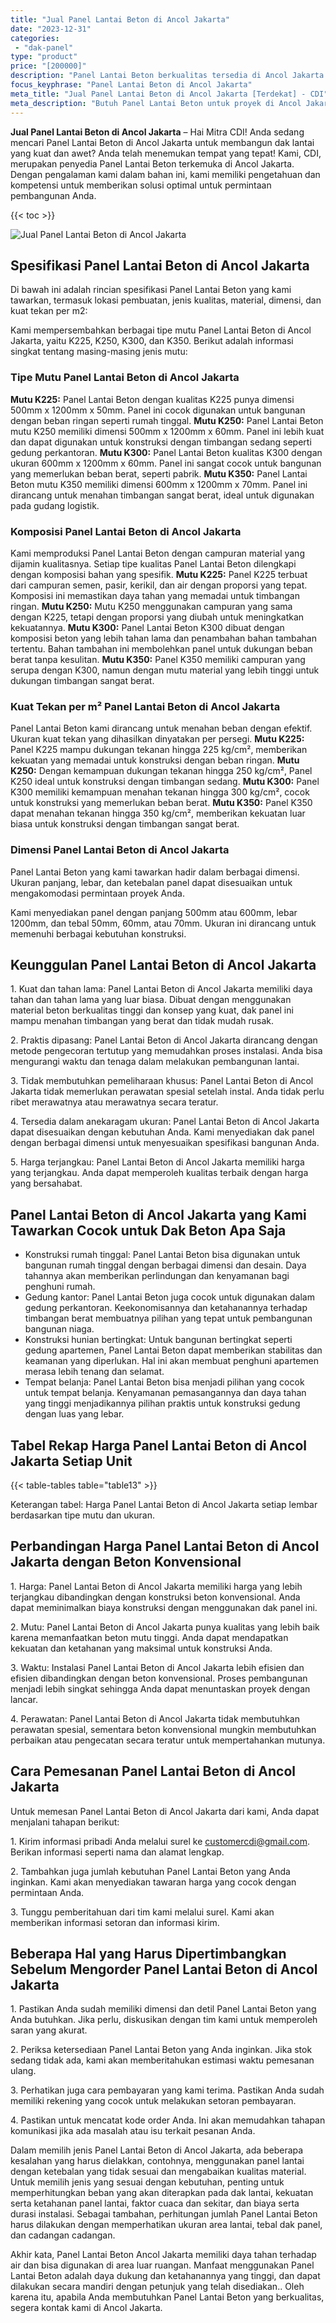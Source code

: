 ```yaml
---
title: "Jual Panel Lantai Beton di Ancol Jakarta"
date: "2023-12-31"
categories:
 - "dak-panel"
type: "product"
price: "[200000]"
description: "Panel Lantai Beton berkualitas tersedia di Ancol Jakarta. Solusi ideal untuk proyek konstruksi dengan kualitas unggul, Panel Lantai Beton memberikan ketahanan optimal untuk lantai dak. Dapatkan info lengkap."
focus_keyphrase: "Panel Lantai Beton di Ancol Jakarta"
meta_title: "Jual Panel Lantai Beton di Ancol Jakarta [Terdekat] - CDI"
meta_description: "Butuh Panel Lantai Beton untuk proyek di Ancol Jakarta?. Tersedia Panel Lantai Beton premium untuk proyek konstruksi. Promo menarik hanya di sini."
---
```


**Jual Panel Lantai Beton di Ancol Jakarta** – Hai Mitra CDI! Anda sedang mencari Panel Lantai Beton di Ancol Jakarta untuk membangun dak lantai yang kuat dan awet? Anda telah menemukan tempat yang tepat! Kami, CDI, merupakan penyedia Panel Lantai Beton terkemuka di Ancol Jakarta. Dengan pengalaman kami dalam bahan ini, kami memiliki pengetahuan dan kompetensi untuk memberikan solusi optimal untuk permintaan pembangunan Anda.

{{< toc >}}

![Jual Panel Lantai Beton di Ancol Jakarta](/images/dak-panel/dak-panel-16.jpg)

## Spesifikasi Panel Lantai Beton di Ancol Jakarta

Di bawah ini adalah rincian spesifikasi Panel Lantai Beton yang kami tawarkan, termasuk lokasi pembuatan, jenis kualitas, material, dimensi, dan kuat tekan per m2:

Kami mempersembahkan berbagai tipe mutu Panel Lantai Beton di Ancol Jakarta, yaitu K225, K250, K300, dan K350. Berikut adalah informasi singkat tentang masing-masing jenis mutu:

### Tipe Mutu Panel Lantai Beton di Ancol Jakarta

**Mutu K225:** Panel Lantai Beton dengan kualitas K225 punya dimensi 500mm x 1200mm x 50mm. Panel ini cocok digunakan untuk bangunan dengan beban ringan seperti rumah tinggal.
**Mutu K250:** Panel Lantai Beton mutu K250 memiliki dimensi 500mm x 1200mm x 60mm. Panel ini lebih kuat dan dapat digunakan untuk konstruksi dengan timbangan sedang seperti gedung perkantoran.
**Mutu K300:** Panel Lantai Beton kualitas K300 dengan ukuran 600mm x 1200mm x 60mm. Panel ini sangat cocok untuk bangunan yang memerlukan beban berat, seperti pabrik.
**Mutu K350:** Panel Lantai Beton mutu K350 memiliki dimensi 600mm x 1200mm x 70mm. Panel ini dirancang untuk menahan timbangan sangat berat, ideal untuk digunakan pada gudang logistik.

### Komposisi Panel Lantai Beton di Ancol Jakarta

Kami memproduksi Panel Lantai Beton dengan campuran material yang dijamin kualitasnya. Setiap tipe kualitas Panel Lantai Beton dilengkapi dengan komposisi bahan yang spesifik.
**Mutu K225:** Panel K225 terbuat dari campuran semen, pasir, kerikil, dan air dengan proporsi yang tepat. Komposisi ini memastikan daya tahan yang memadai untuk timbangan ringan.
**Mutu K250:** Mutu K250 menggunakan campuran yang sama dengan K225, tetapi dengan proporsi yang diubah untuk meningkatkan kekuatannya.
**Mutu K300:** Panel Lantai Beton K300 dibuat dengan komposisi beton yang lebih tahan lama dan penambahan bahan tambahan tertentu. Bahan tambahan ini membolehkan panel untuk dukungan beban berat tanpa kesulitan.
**Mutu K350:** Panel K350 memiliki campuran yang serupa dengan K300, namun dengan mutu material yang lebih tinggi untuk dukungan timbangan sangat berat.

### Kuat Tekan per m² Panel Lantai Beton di Ancol Jakarta

Panel Lantai Beton kami dirancang untuk menahan beban dengan efektif. Ukuran kuat tekan yang dihasilkan dinyatakan per persegi.
**Mutu K225:** Panel K225 mampu dukungan tekanan hingga 225 kg/cm², memberikan kekuatan yang memadai untuk konstruksi dengan beban ringan.
**Mutu K250:** Dengan kemampuan dukungan tekanan hingga 250 kg/cm², Panel K250 ideal untuk konstruksi dengan timbangan sedang.
**Mutu K300:** Panel K300 memiliki kemampuan menahan tekanan hingga 300 kg/cm², cocok untuk konstruksi yang memerlukan beban berat.
**Mutu K350:** Panel K350 dapat menahan tekanan hingga 350 kg/cm², memberikan kekuatan luar biasa untuk konstruksi dengan timbangan sangat berat.

### Dimensi Panel Lantai Beton di Ancol Jakarta

Panel Lantai Beton yang kami tawarkan hadir dalam berbagai dimensi. Ukuran panjang, lebar, dan ketebalan panel dapat disesuaikan untuk mengakomodasi permintaan proyek Anda.

Kami menyediakan panel dengan panjang 500mm atau 600mm, lebar 1200mm, dan tebal 50mm, 60mm, atau 70mm. Ukuran ini dirancang untuk memenuhi berbagai kebutuhan konstruksi.

## Keunggulan Panel Lantai Beton di Ancol Jakarta

1\.  Kuat dan tahan lama: Panel Lantai Beton di Ancol Jakarta memiliki daya tahan dan tahan lama yang luar biasa. Dibuat dengan menggunakan material beton berkualitas tinggi dan konsep yang kuat, dak panel ini mampu menahan timbangan yang berat dan tidak mudah rusak.

2\.  Praktis dipasang: Panel Lantai Beton di Ancol Jakarta dirancang dengan metode pengecoran tertutup yang memudahkan proses instalasi. Anda bisa mengurangi waktu dan tenaga dalam melakukan pembangunan lantai.

3\.  Tidak membutuhkan pemeliharaan khusus: Panel Lantai Beton di Ancol Jakarta tidak memerlukan perawatan spesial setelah instal. Anda tidak perlu ribet merawatnya atau merawatnya secara teratur.

4\.  Tersedia dalam anekaragam ukuran: Panel Lantai Beton di Ancol Jakarta dapat disesuaikan dengan kebutuhan Anda. Kami menyediakan dak panel dengan berbagai dimensi untuk menyesuaikan spesifikasi bangunan Anda.

5\.  Harga terjangkau: Panel Lantai Beton di Ancol Jakarta memiliki harga yang terjangkau. Anda dapat memperoleh kualitas terbaik dengan harga yang bersahabat.

## Panel Lantai Beton di Ancol Jakarta yang Kami Tawarkan Cocok untuk Dak Beton Apa Saja

*   Konstruksi rumah tinggal: Panel Lantai Beton bisa digunakan untuk bangunan rumah tinggal dengan berbagai dimensi dan desain. Daya tahannya akan memberikan perlindungan dan kenyamanan bagi penghuni rumah.
*   Gedung kantor: Panel Lantai Beton juga cocok untuk digunakan dalam gedung perkantoran. Keekonomisannya dan ketahanannya terhadap timbangan berat membuatnya pilihan yang tepat untuk pembangunan bangunan niaga.
*   Konstruksi hunian bertingkat: Untuk bangunan bertingkat seperti gedung apartemen, Panel Lantai Beton dapat memberikan stabilitas dan keamanan yang diperlukan. Hal ini akan membuat penghuni apartemen merasa lebih tenang dan selamat.
*   Tempat belanja: Panel Lantai Beton bisa menjadi pilihan yang cocok untuk tempat belanja. Kenyamanan pemasangannya dan daya tahan yang tinggi menjadikannya pilihan praktis untuk konstruksi gedung dengan luas yang lebar.

## Tabel Rekap Harga Panel Lantai Beton di Ancol Jakarta Setiap Unit

{{< table-tables table="table13" >}}

Keterangan tabel: Harga Panel Lantai Beton di Ancol Jakarta setiap lembar berdasarkan tipe mutu dan ukuran.

## Perbandingan Harga Panel Lantai Beton di Ancol Jakarta dengan Beton Konvensional

1\.  Harga: Panel Lantai Beton di Ancol Jakarta memiliki harga yang lebih terjangkau dibandingkan dengan konstruksi beton konvensional. Anda dapat meminimalkan biaya konstruksi dengan menggunakan dak panel ini.

2\.  Mutu: Panel Lantai Beton di Ancol Jakarta punya kualitas yang lebih baik karena memanfaatkan beton mutu tinggi. Anda dapat mendapatkan kekuatan dan ketahanan yang maksimal untuk konstruksi Anda.

3\.  Waktu: Instalasi Panel Lantai Beton di Ancol Jakarta lebih efisien dan efisien dibandingkan dengan beton konvensional. Proses pembangunan menjadi lebih singkat sehingga Anda dapat menuntaskan proyek dengan lancar.

4\.  Perawatan: Panel Lantai Beton di Ancol Jakarta tidak membutuhkan perawatan spesial, sementara beton konvensional mungkin membutuhkan perbaikan atau pengecatan secara teratur untuk mempertahankan mutunya.

## Cara Pemesanan Panel Lantai Beton di Ancol Jakarta

Untuk memesan Panel Lantai Beton di Ancol Jakarta dari kami, Anda dapat menjalani tahapan berikut:

1\.  Kirim informasi pribadi Anda melalui surel ke customercdi@gmail.com. Berikan informasi seperti nama dan alamat lengkap.

2\.  Tambahkan juga jumlah kebutuhan Panel Lantai Beton yang Anda inginkan. Kami akan menyediakan tawaran harga yang cocok dengan permintaan Anda.

3\.  Tunggu pemberitahuan dari tim kami melalui surel. Kami akan memberikan informasi setoran dan informasi kirim.

## Beberapa Hal yang Harus Dipertimbangkan Sebelum Mengorder Panel Lantai Beton di Ancol Jakarta

1\.  Pastikan Anda sudah memiliki dimensi dan detil Panel Lantai Beton yang Anda butuhkan. Jika perlu, diskusikan dengan tim kami untuk memperoleh saran yang akurat.

2\.  Periksa ketersediaan Panel Lantai Beton yang Anda inginkan. Jika stok sedang tidak ada, kami akan memberitahukan estimasi waktu pemesanan ulang.

3\.  Perhatikan juga cara pembayaran yang kami terima. Pastikan Anda sudah memiliki rekening yang cocok untuk melakukan setoran pembayaran.

4\.  Pastikan untuk mencatat kode order Anda. Ini akan memudahkan tahapan komunikasi jika ada masalah atau isu terkait pesanan Anda.

Dalam memilih jenis Panel Lantai Beton di Ancol Jakarta, ada beberapa kesalahan yang harus dielakkan, contohnya, menggunakan panel lantai dengan ketebalan yang tidak sesuai dan mengabaikan kualitas material. Untuk memilih jenis yang sesuai dengan kebutuhan, penting untuk memperhitungkan beban yang akan diterapkan pada dak lantai, kekuatan serta ketahanan panel lantai, faktor cuaca dan sekitar, dan biaya serta durasi instalasi. Sebagai tambahan, perhitungan jumlah Panel Lantai Beton harus dilakukan dengan memperhatikan ukuran area lantai, tebal dak panel, dan cadangan cadangan.

Akhir kata, Panel Lantai Beton Ancol Jakarta memiliki daya tahan terhadap air dan bisa digunakan di area luar ruangan. Manfaat menggunakan Panel Lantai Beton adalah daya dukung dan ketahanannya yang tinggi, dan dapat dilakukan secara mandiri dengan petunjuk yang telah disediakan.. Oleh karena itu, apabila Anda membutuhkan Panel Lantai Beton yang berkualitas, segera kontak kami di Ancol Jakarta.